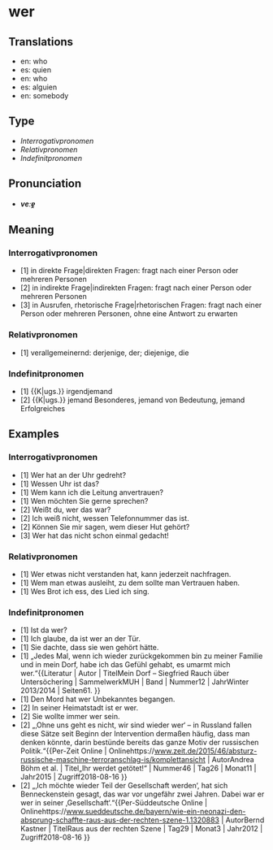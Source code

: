 # wer
## Translations
- en: who
- es: quien
- en: who
- es: alguien
- en: somebody
## Type
- _Interrogativpronomen_
- _Relativpronomen_
- _Indefinitpronomen_
## Pronunciation
- **_veːɐ̯_**
## Meaning
### Interrogativpronomen
- [1] in direkte Frage|direkten Fragen: fragt nach einer Person oder mehreren Personen
- [2] in indirekte Frage|indirekten Fragen: fragt nach einer Person oder mehreren Personen
- [3] in Ausrufen, rhetorische Frage|rhetorischen Fragen: fragt nach einer Person oder mehreren Personen, ohne eine Antwort zu erwarten
### Relativpronomen
- [1] verallgemeinernd: derjenige, der; diejenige, die
### Indefinitpronomen
- [1] {{K|ugs.}} irgendjemand
- [2] {{K|ugs.}} jemand Besonderes, jemand von Bedeutung, jemand Erfolgreiches
## Examples
### Interrogativpronomen
- [1] Wer hat an der Uhr gedreht?
- [1] Wessen Uhr ist das?
- [1] Wem kann ich die Leitung anvertrauen?
- [1] Wen möchten Sie gerne sprechen?
- [2] Weißt du, wer das war?
- [2] Ich weiß nicht, wessen Telefonnummer das ist.
- [2] Können Sie mir sagen, wem dieser Hut gehört?
- [3] Wer hat das nicht schon einmal gedacht!
### Relativpronomen
- [1] Wer etwas nicht verstanden hat, kann jederzeit nachfragen.
- [1] Wem man etwas ausleiht, zu dem sollte man Vertrauen haben.
- [1] Wes Brot ich ess, des Lied ich sing.
### Indefinitpronomen
- [1] Ist da wer?
- [1] Ich glaube, da ist wer an der Tür.
- [1] Sie dachte, dass sie wen gehört hätte.
- [1] „Jedes Mal, wenn ich wieder zurückgekommen bin zu meiner Familie und in mein Dorf, habe ich das Gefühl gehabt, es umarmt mich wer.“<ref>{{Literatur | Autor | TitelMein Dorf – Siegfried Rauch über Untersöchering | SammelwerkMUH | Band | Nummer12 | JahrWinter 2013/2014 | Seiten61. }}</ref>
- [1] Den Mord hat wer Unbekanntes begangen.
- [2] In seiner Heimatstadt ist er wer.
- [2] Sie wollte immer wer sein.
- [2] „‚Ohne uns geht es nicht, wir sind wieder wer‘ – in Russland fallen diese Sätze seit Beginn der Intervention dermaßen häufig, dass man denken könnte, darin bestünde bereits das ganze Motiv der russischen Politik.“<ref>{{Per-Zeit Online | Onlinehttps://www.zeit.de/2015/46/absturz-russische-maschine-terroranschlag-is/komplettansicht | AutorAndrea Böhm et al. | Titel„Ihr werdet getötet!“ | Nummer46 | Tag26 | Monat11 | Jahr2015 | Zugriff2018-08-16 }}</ref>
- [2] „‚Ich möchte wieder Teil der Gesellschaft werden‘, hat sich Benneckenstein gesagt, das war vor ungefähr zwei Jahren. Dabei war er wer in seiner ‚Gesellschaft‘.“<ref>{{Per-Süddeutsche Online | Onlinehttps://www.sueddeutsche.de/bayern/wie-ein-neonazi-den-absprung-schaffte-raus-aus-der-rechten-szene-1.1320883 | AutorBernd Kastner | TitelRaus aus der rechten Szene | Tag29 | Monat3 | Jahr2012 | Zugriff2018-08-16 }}</ref>
